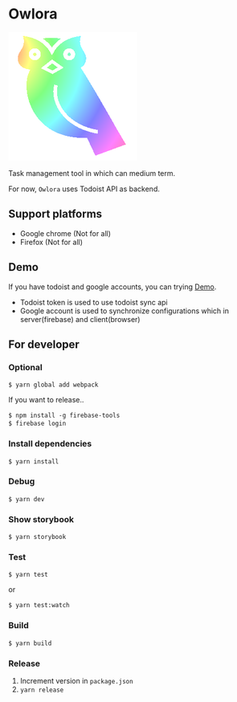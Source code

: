 # Owlora

<img src="./owlora.png" />

Task management tool in which can medium term.

For now, `Owlora` uses Todoist API as backend.

## Support platforms

* Google chrome (Not for all)
* Firefox (Not for all)

## Demo

If you have todoist and google accounts, you can trying [Demo](https://owlora-mamansoft.firebaseapp.com/). 

* Todoist token is used to use todoist sync api
* Google account is used to synchronize configurations which in server(firebase) and client(browser) 

## For developer

### Optional

```
$ yarn global add webpack
```

If you want to release..

```
$ npm install -g firebase-tools
$ firebase login
```

### Install dependencies

```
$ yarn install
```

### Debug

```
$ yarn dev
```

### Show storybook

```
$ yarn storybook
```

### Test

```
$ yarn test
```

or

```
$ yarn test:watch
```

### Build

```
$ yarn build
```

### Release

1. Increment version in `package.json`
2. `yarn release`
 
